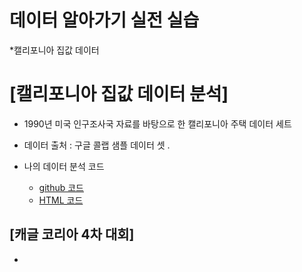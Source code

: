 # 데이터 알아가기 실전 실습 
 *캘리포니아 집값 데이터 
 
 
 
 # [캘리포니아 집값 데이터 분석]
  *  1990년 미국 인구조사국 자료를 바탕으로 한 캘리포니아 주택 데이터 세트
  * 데이터 출처 : 구글 콜랩 샘플 데이터 셋 . 
  
  * 나의 데이터 분석 코드
      - [github 코드](https://github.com/YUNHYE-0107/dataAnalysis/blob/main/01_01_%20california.ipynb)
      - [HTML 코드](https://yunhye-0107.github.io/dataAnalysis/01_01_california.html)
## [캐글 코리아 4차 대회]
  * 
